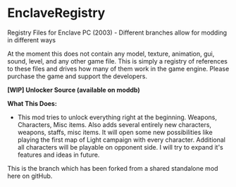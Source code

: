 # EnclaveRegistry
Registry Files for Enclave PC (2003) - Different branches allow for modding in different ways

At the moment this does not contain any model, texture, animation, gui, sound, level, and any other game file. 
This is simply a registry of references to these files and drives how many of them work in the game engine. 
Please purchase the game and support the developers.


**[WIP] Unlocker Source (available on moddb)**

**What This Does:**
- This mod tries to unlock everything right at the beginning. Weapons, Characters, Misc items. Also adds several entirely new characters, weapons, staffs, misc items.
It will open some new possibilities like playing the first map of Light campaign with every character. Additional all characters will be playable on opponent side.
I will try to expand it's features and ideas in future.


This is the branch which has been forked from a shared standalone mod here on gitHub.
